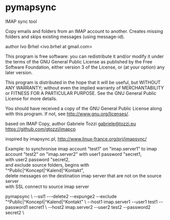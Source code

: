 pymapsync
=========

IMAP sync tool

Copy emails and folders from an IMAP account to another.
Creates missing folders and skips existing messages (using message-id).

author Ivo Brhel <ivo.brhel at gmail.com>

This program is free software: you can redistribute it and/or modify
it under the terms of the GNU General Public License as published by
the Free Software Foundation, either version 3 of the License, or
(at your option) any later version.

This program is distributed in the hope that it will be useful,
but WITHOUT ANY WARRANTY; without even the implied warranty of
MERCHANTABILITY or FITNESS FOR A PARTICULAR PURPOSE. See the
GNU General Public License for more details.

You should have received a copy of the GNU General Public License
along with this program. If not, see <http://www.gnu.org/licenses/>.


based on IMAP Copy, author Gabriele Tozzi <gabriele@tozzi.eu>
https://github.com/gtozzi/imapcp

inspired by imapsync.pl, http://www.linux-france.org/prj/imapsync/



Example: to synchronise imap account "test1" on "imap.server1"
                    to  imap account "test2" on "imap.server2"
                    with user1 password "secret1,                    
                    with user2 password "secret2,                    
                    and exclude source folders, begins with "^Public|^Koncept|^Kalend|^Kontakt",                    
                    delete messages on the destination imap server that are not on the source server                    
                    with SSL connect to source imap server                    

pymapsync \\
        --ssl1 ---delete2 --expunge2 --exclude "^Public|^Koncept|^Kalend|^Kontakt" \\
        --host1 imap.server1 --user1 test1 --password1 secret1 \\
        --host2 imap.server2 --user2 test2 --password2 secret2 \\

